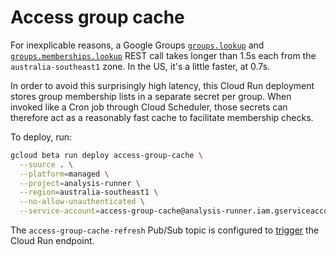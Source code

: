 # Access group cache

For inexplicable reasons, a Google Groups [`groups.lookup`](https://cloud.google.com/identity/docs/reference/rest/v1beta1/groups/lookup) and [`groups.memberships.lookup`](https://cloud.google.com/identity/docs/reference/rest/v1beta1/groups.memberships/lookup) REST call takes longer than 1.5s each from the `australia-southeast1` zone. In the US, it's a little faster, at 0.7s.

In order to avoid this surprisingly high latency, this Cloud Run deployment stores group membership lists in a separate secret per group. When invoked like a Cron job through Cloud Scheduler, those secrets can therefore act as a reasonably fast cache to facilitate membership checks.

To deploy, run:

```bash
gcloud beta run deploy access-group-cache \
  --source . \
  --platform=managed \
  --project=analysis-runner \
  --region=australia-southeast1 \
  --no-allow-unauthenticated \
  --service-account=access-group-cache@analysis-runner.iam.gserviceaccount.com
```

The `access-group-cache-refresh` Pub/Sub topic is configured to [trigger](https://cloud.google.com/run/docs/triggering/pubsub-push) the Cloud Run endpoint.
